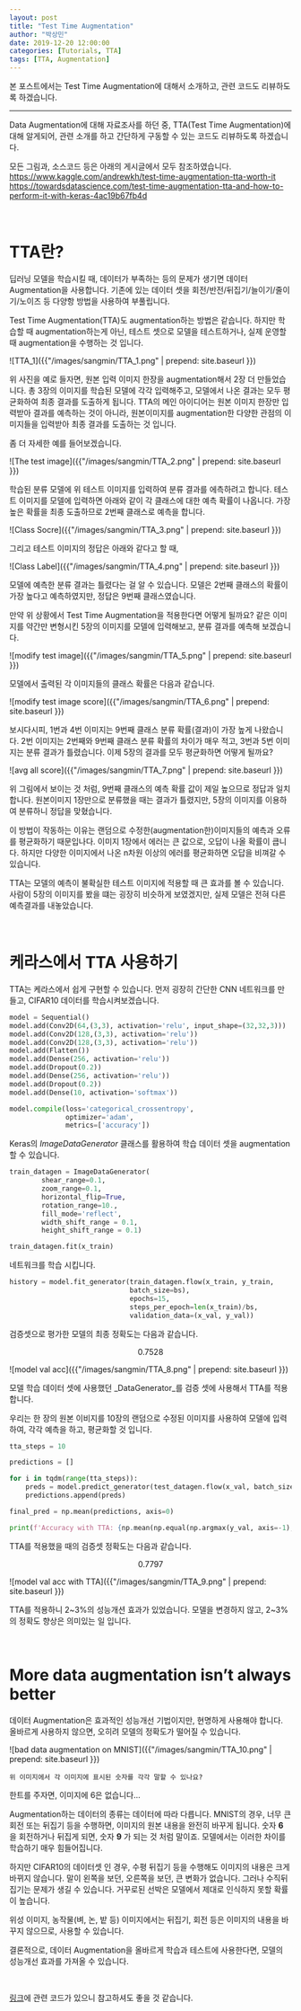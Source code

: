 ```yaml
---
layout: post
title: "Test Time Augmentation"
author: "박상민"
date: 2019-12-20 12:00:00
categories: [Tutorials, TTA]
tags: [TTA, Augmentation]
---
```


본 포스트에서는 Test Time Augmentation에 대해서 소개하고, 관련 코드도 리뷰하도록 하겠습니다.

---

Data Augmentation에 대해 자료조사를 하던 중, TTA(Test Time Augmentation)에 대해 알게되어, 관련 소개를 하고 간단하게 구동할 수 있는 코드도 리뷰하도록 하겠습니다.

모든 그림과, 소스코드 등은 아래의 게시글에서 모두 참조하였습니다.  
https://www.kaggle.com/andrewkh/test-time-augmentation-tta-worth-it  
https://towardsdatascience.com/test-time-augmentation-tta-and-how-to-perform-it-with-keras-4ac19b67fb4d

<br>

# TTA란?

딥러닝 모델을 학습시킬 때, 데이터가 부족하는 등의 문제가 생기면 데이터 Augmentation을 사용합니다. 기존에 있는 데이터 셋을 회전/반전/뒤집기/늘이기/줄이기/노이즈 등 다양항 방법을 사용하여 부풀립니다.  

Test Time Augmentation(TTA)도 augmentation하는 방법은 같습니다. 하지만 학습할 때 augmentation하는게 아닌, 테스트 셋으로 모델을 테스트하거나, 실제 운영할 때 augmentation을 수행하는 것 입니다. 

![TTA_1]({{"/images/sangmin/TTA_1.png" | prepend: site.baseurl }})


위 사진을 예로 들자면, 원본 입력 이미지 한장을 augmentation해서 2장 더 만들었습니다. 총 3장의 이미지를 학습된 모델에 각각 입력해주고, 모델에서 나온 결과는 모두 평균화하여 최종 결과를 도출하게 됩니다. TTA의 메인 아이디어는 원본 이미지 한장만 입력받아 결과를 예측하는 것이 아니라, 원본이미지를 augmentation한 다양한 관점의 이미지들을 입력받아 최종 결과를 도출하는 것 입니다.  

좀 더 자세한 예를 들어보겠습니다.  

![The test image]({{"/images/sangmin/TTA_2.png" | prepend: site.baseurl }})


학습된 분류 모델에 위 테스트 이미지를 입력하여 분류 결과를 에측하려고 합니다. 테스트 이미지를 모델에 입력하면 아래와 같이 각 클래스에 대한 예측 확률이 나옵니다. 가장 높은 확률을 최종 도출하므로 2번째 클래스로 예측을 합니다.  

![Class Socre]({{"/images/sangmin/TTA_3.png" | prepend: site.baseurl }})

그리고 테스트 이미지의 정답은 아래와 같다고 할 때,  

![Class Label]({{"/images/sangmin/TTA_4.png" | prepend: site.baseurl }})

모델에 예측한 분류 결과는 틀렸다는 걸 알 수 있습니다. 모델은 2번째 클래스의 확률이 가장 높다고 예측하였지만, 정답은 9번째 클래스였습니다.  

만약 위 상황에서 Test Time Augmentation을 적용한다면 어떻게 될까요? 같은 이미지를 약간만 변형시킨 5장의 이미지를 모델에 입력해보고, 분류 결과를 예측해 보겠습니다.  

![modify test image]({{"/images/sangmin/TTA_5.png" | prepend: site.baseurl }})  

모델에서 출력된 각 이미지들의 클래스 확률은 다음과 같습니다.  

![modify test image score]({{"/images/sangmin/TTA_6.png" | prepend: site.baseurl }})  

보시다시피, 1번과 4번 이미지는 9번째 클래스 분류 확률(결과)이 가장 높게 나왔습니다. 2번 이미지는 2번째와 9번째 클래스 분류 확률의 차이가 매우 적고, 3번과 5번 이미지는 분류 결과가 틀렸습니다. 이제 5장의 결과를 모두 평균화하면 어떻게 될까요?  

![avg all score]({{"/images/sangmin/TTA_7.png" | prepend: site.baseurl }})  

위 그림에서 보이는 것 처럼, 9번째 클래스의 예측 확률 값이 제일 높으므로 정답과 일치합니다. 원본이미지 1장만으로 분류했을 때는 결과가 틀렸지만, 5장의 이미지를 이용하여 분류하니 정답을 맞혔습니다.  

이 방법이 작동하는 이유는 랜덤으로 수정한(augmentation한)이미지들의 예측과 오류를 평균화하기 때문입나다. 이미지 1장에서 에러는 큰 값으로, 오답이 나올 확률이 큽니다. 하지만 다양한 이미지에서 나온 n차원 이상의 에러를 평균화하면 오답을 비껴갈 수 있습니다.  

TTA는 모델의 예측이 불확실한 테스트 이미지에 적용할 때 큰 효과를 볼 수 있습니다. 사람이 5장의 이미지를 봤을 떄는 굉장히 비슷하게 보였겠지만, 실제 모델은 전혀 다른 예측결과를 내놓았습니다.   

<br>

# 케라스에서 TTA 사용하기  

TTA는 케라스에서 쉽게 구현할 수 있습니다. 먼저 굉장히 간단한 CNN 네트워크를 만들고, CIFAR10 데이터를 학습시켜보겠습니다.  

```python
model = Sequential()
model.add(Conv2D(64,(3,3), activation='relu', input_shape=(32,32,3)))
model.add(Conv2D(128,(3,3), activation='relu'))
model.add(Conv2D(128,(3,3), activation='relu'))
model.add(Flatten())
model.add(Dense(256, activation='relu'))
model.add(Dropout(0.2))
model.add(Dense(256, activation='relu'))
model.add(Dropout(0.2))
model.add(Dense(10, activation='softmax'))

model.compile(loss='categorical_crossentropy',
              optimizer='adam',
              metrics=['accuracy'])

```  

Keras의 _ImageDataGenerator_ 클래스를 활용하여 학습 데이터 셋을 augmentation 할 수 있습니다.  

```python
train_datagen = ImageDataGenerator(
        shear_range=0.1,
        zoom_range=0.1,
        horizontal_flip=True,
        rotation_range=10.,
        fill_mode='reflect',
        width_shift_range = 0.1, 
        height_shift_range = 0.1)

train_datagen.fit(x_train)
```  

네트워크를 학습 시킵니다.  

```python
history = model.fit_generator(train_datagen.flow(x_train, y_train,
                              batch_size=bs),
                              epochs=15,
                              steps_per_epoch=len(x_train)/bs,
                              validation_data=(x_val, y_val))
```  

검증셋으로 평가한 모델의 최종 정확도는 다음과 같습니다.  

<center> 0.7528 </center>  

![model val acc]({{"/images/sangmin/TTA_8.png" | prepend: site.baseurl }})  

모델 학습 데이터 셋에 사용했던 _DataGenerator_를 검증 셋에 사용해서 TTA를 적용합니다.  

우리는 한 장의 원본 이비지를 10장의 랜덤으로 수정된 이미지를 사용하여 모델에 입력하여, 각각 예측을 하고, 평균화할 것 입니다.  

```python
tta_steps = 10

predictions = []

for i in tqdm(range(tta_steps)):
    preds = model.predict_generator(test_datagen.flow(x_val, batch_size=bs, shuffle=False), steps = len(x_val)/bs)
    predictions.append(preds)

final_pred = np.mean(predictions, axis=0)

print(f'Accuracy with TTA: {np.mean(np.equal(np.argmax(y_val, axis=-1), np.argmax(final_pred, axis=-1)))}')

```  

TTA를 적용했을 때의 검증셋 정확도는 다음과 같습니다.

<center> 0.7797 </center>  

![model val acc with TTA]({{"/images/sangmin/TTA_9.png" | prepend: site.baseurl }})  

TTA를 적용하니 2~3%의 성능개션 효과가 있었습니다. 모델을 변경하지 않고, 2~3%의 정확도 향상은 의미있는 일 입니다.  


<br>

# More data augmentation isn’t always better


데이터 Augmentation은 효과적인 성능개선 기법이지만, 현명하게 사용해야 합니다. 올바르게 사용하지 않으면, 오히려 모델의 정확도가 떨어질 수 있습니다.  

![bad data augmentation on MNIST]({{"/images/sangmin/TTA_10.png" | prepend: site.baseurl }})  

    위 이미지에서 각 이미지에 표시된 숫자를 각각 말할 수 있나요?

한트를 주자면, 이미지에 6은 없습니다...  

Augmentation하는 데이터의 종류는 데이터에 따라 다릅니다. MNIST의 경우, 너무 큰 회전 또는 뒤집기 등을 수행하면, 이미지의 원본 내용을 완전히 바꾸게 됩니다. 숫자 __6__ 을 회전하거나 뒤집게 되면, 숫자 __9__ 가 되는 것 처럼 말이죠. 모델에서는 이러한 차이를 학습하기 매우 힘들어집니다.  

하지만 CIFAR10의 데이터셋 인 경우, 수평 뒤집기 등을 수행해도 이미지의 내용은 크게 바뀌지 않습니다. 말이 왼쪽을 보던, 오른쪽을 보던, 큰 변화가 없습니다. 그러나 수직뒤집기는 문제가 생길 수 있습니다. 거꾸로된 선박은 모델에서 제대로 인식하지 못할 확률이 높습니다.  

위성 이미지, 농작물(벼, 논, 밭 등) 이미지에서는 뒤집기, 회전 등은 이미지의 내용을 바꾸지 않으므로, 사용할 수 있습니다.  

결론적으로, 데이터 Augmentation을 올바르게 학습과 테스트에 사용한다면, 모델의 성능개선 효과를 가져올 수 있습니다. 

<br>

[링크](https://github.com/nathanhubens/TTA-Keras)에 관련 코드가 있으니 참고하셔도 좋을 것 같습니다.  
